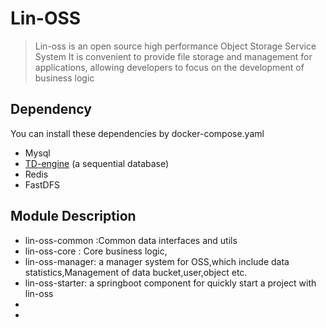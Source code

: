 # Lin-OSS
>Lin-oss is an open source high performance Object Storage Service System
>It is convenient to provide file storage and management for applications, allowing developers to focus on the development of business logic


## Dependency
You can install these dependencies by docker-compose.yaml 
- Mysql
- [TD-engine](https://github.com/taosdata/TDengine) (a sequential database)
- Redis
- FastDFS

## Module Description
- lin-oss-common :Common data interfaces and utils 
- lin-oss-core : Core business logic,
- lin-oss-manager: a manager system for OSS,which include data statistics,Management of data bucket,user,object etc.
- lin-oss-starter: a springboot component for quickly start a project with lin-oss
- 
- 
